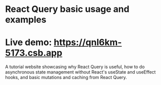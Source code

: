 # React Query basic usage and examples

# Live demo: https://qnl6km-5173.csb.app

A tutorial website showcasing why React Query is useful, how to do asynchronous state management without React's useState and useEffect hooks, and basic mutations and caching from React Query.
